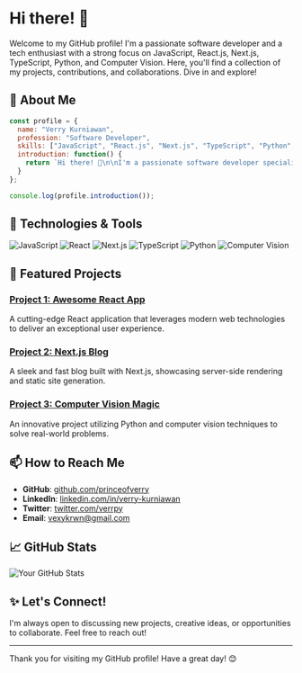 # Hi there! 👋

Welcome to my GitHub profile! I'm a passionate software developer and a tech enthusiast with a strong focus on JavaScript, React.js, Next.js, TypeScript, Python, and Computer Vision. Here, you'll find a collection of my projects, contributions, and collaborations. Dive in and explore!

## 🚀 About Me

```javascript
const profile = {
  name: "Verry Kurniawan",
  profession: "Software Developer",
  skills: ["JavaScript", "React.js", "Next.js", "TypeScript", "Python", "Computer Vision"],
  introduction: function() {
    return `Hi there! 👋\n\nI'm a passionate software developer specializing in ${this.skills.join(', ')}. Welcome to my GitHub profile!`;
  }
};

console.log(profile.introduction());
```


## 🔧 Technologies & Tools

![JavaScript](https://img.shields.io/badge/-JavaScript-F7DF1E?style=flat&logo=JavaScript&logoColor=black)
![React](https://img.shields.io/badge/-React-61DAFB?style=flat&logo=React&logoColor=white)
![Next.js](https://img.shields.io/badge/-Next.js-000000?style=flat&logo=Next.js&logoColor=white)
![TypeScript](https://img.shields.io/badge/-TypeScript-3178C6?style=flat&logo=TypeScript&logoColor=white)
![Python](https://img.shields.io/badge/-Python-3776AB?style=flat&logo=Python&logoColor=white)
![Computer Vision](https://img.shields.io/badge/-Computer%20Vision-4285F4?style=flat&logo=Google&logoColor=white)

## 🌟 Featured Projects

### [Project 1: Awesome React App](https://github.com/yourusername/awesome-react-app)
A cutting-edge React application that leverages modern web technologies to deliver an exceptional user experience.

### [Project 2: Next.js Blog](https://github.com/yourusername/nextjs-blog)
A sleek and fast blog built with Next.js, showcasing server-side rendering and static site generation.

### [Project 3: Computer Vision Magic](https://github.com/yourusername/computer-vision-magic)
An innovative project utilizing Python and computer vision techniques to solve real-world problems.

## 📫 How to Reach Me

- **GitHub**: [github.com/princeofverry](https://github.com/princeofverry)
- **LinkedIn**: [linkedin.com/in/verry-kurniawan](https://linkedin.com/in/verry-kurniawan-956214247/)
- **Twitter**: [twitter.com/verrpy](https://twitter.com/verrpy)
- **Email**: vexykrwn@gmail.com

## 📈 GitHub Stats

![Your GitHub Stats](https://github-readme-stats.vercel.app/api?username=princeofverry&show_icons=true&theme=radical)

## ✨ Let's Connect!

I'm always open to discussing new projects, creative ideas, or opportunities to collaborate. Feel free to reach out!

---

Thank you for visiting my GitHub profile! Have a great day! 😊

